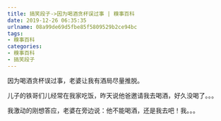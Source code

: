 ```yaml
---
title: 搞笑段子->因为喝酒贪杯误过事 | 糗事百科
date: 2019-12-26 06:35:35
urlname: 08a99de69d5fbe85f5809529b2ce94bc
tags: 
- 糗事百科
categories:
- 糗事百科
- 搞笑段子
---
```

因为喝酒贪杯误过事，老婆让我有酒局尽量推脱。

儿子的铁哥们儿经常在我家吃饭，昨天说他爸邀请我去喝酒，好久没喝了。。。

我激动的刚想答应，老婆在旁边说：他不能喝酒，还是我去吧！我。。。


